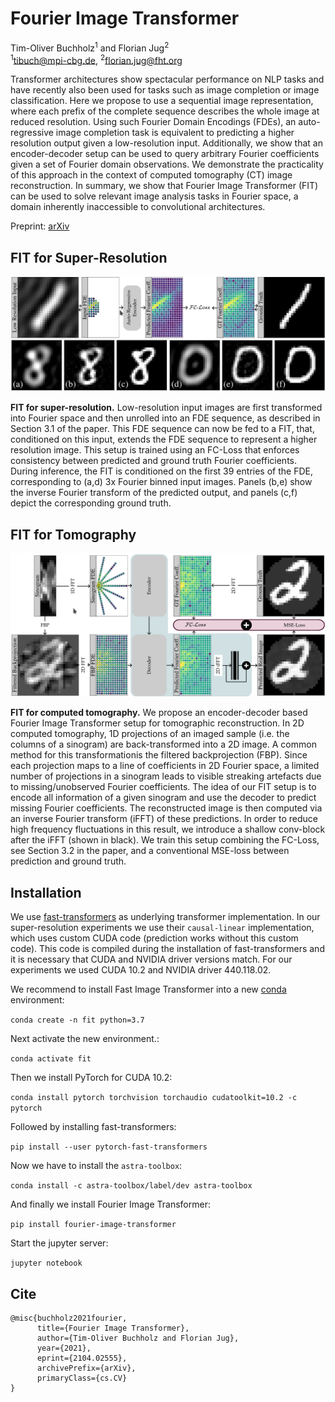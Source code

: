 # Fourier Image Transformer

Tim-Oliver Buchholz<sup>1</sup> and Florian Jug<sup>2</sup></br>
<sup>1</sup>tibuch@mpi-cbg.de, <sup>2</sup>florian.jug@fht.org

Transformer architectures show spectacular performance on NLP tasks and have recently also been used for tasks such as
image completion or image classification. Here we propose to use a sequential image representation, where each prefix of
the complete sequence describes the whole image at reduced resolution. Using such Fourier Domain Encodings (FDEs), an
auto-regressive image completion task is equivalent to predicting a higher resolution output given a low-resolution
input. Additionally, we show that an encoder-decoder setup can be used to query arbitrary Fourier coefficients given a
set of Fourier domain observations. We demonstrate the practicality of this approach in the context of computed
tomography (CT) image reconstruction. In summary, we show that Fourier Image Transformer (FIT) can be used to solve
relevant image analysis tasks in Fourier space, a domain inherently inaccessible to convolutional architectures.

Preprint: [arXiv](https://arxiv.org/abs/2104.02555)

## FIT for Super-Resolution

![SRes](figs/SRes.png)

__FIT for super-resolution.__ Low-resolution input images are first transformed into Fourier space and then unrolled
into an FDE sequence, as described in Section 3.1 of the paper. This FDE sequence can now be fed to a FIT, that,
conditioned on this input, extends the FDE sequence to represent a higher resolution image. This setup is trained using
an FC-Loss that enforces consistency between predicted and ground truth Fourier coefficients. During inference, the FIT
is conditioned on the first 39 entries of the FDE, corresponding to (a,d) 3x Fourier binned input images. Panels (b,e)
show the inverse Fourier transform of the predicted output, and panels (c,f) depict the corresponding ground truth.

## FIT for Tomography

![TRec](figs/TRec.png)

__FIT for computed tomography.__ We propose an encoder-decoder based Fourier Image Transformer setup for tomographic
reconstruction. In 2D computed tomography, 1D projections of an imaged sample (i.e. the columns of a sinogram) are
back-transformed into a 2D image. A common method for this transformationis the filtered backprojection (FBP). Since
each projection maps to a line of coefficients in 2D Fourier space, a limited number of projections in a sinogram leads
to visible streaking artefacts due to missing/unobserved Fourier coefficients. The idea of our FIT setup is to encode
all information of a given sinogram and use the decoder to predict missing Fourier coefficients. The reconstructed image
is then computed via an inverse Fourier transform (iFFT) of these predictions. In order to reduce high frequency
fluctuations in this result, we introduce a shallow conv-block after the iFFT (shown in black). We train this setup
combining the FC-Loss, see Section 3.2 in the paper, and a conventional MSE-loss between prediction and ground truth.

## Installation

We use [fast-transformers](https://github.com/idiap/fast-transformers) as underlying transformer implementation. In our super-resolution experiments we use their
`causal-linear` implementation, which uses custom CUDA code (prediction works without this custom code). This code is
compiled during the installation of fast-transformers and it is necessary that CUDA and NVIDIA driver versions match.
For our experiments we used CUDA 10.2 and NVIDIA driver 440.118.02.

We recommend to install Fast Image Transformer into a new [conda](https://docs.conda.io/en/latest/miniconda.html)
environment:

`conda create -n fit python=3.7`

Next activate the new environment.:

`conda activate fit`

Then we install PyTorch for CUDA 10.2:

`conda install pytorch torchvision torchaudio cudatoolkit=10.2 -c pytorch`

Followed by installing fast-transformers:

`pip install --user pytorch-fast-transformers`

Now we have to install the `astra-toolbox`:

`conda install -c astra-toolbox/label/dev astra-toolbox`

And finally we install Fourier Image Transformer:

`pip install fourier-image-transformer`

Start the jupyter server:

`jupyter notebook`


## Cite
```
@misc{buchholz2021fourier,
      title={Fourier Image Transformer}, 
      author={Tim-Oliver Buchholz and Florian Jug},
      year={2021},
      eprint={2104.02555},
      archivePrefix={arXiv},
      primaryClass={cs.CV}
}
```
